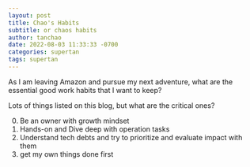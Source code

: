 ```yaml
---
layout: post
title: Chao's Habits
subtitle: or chaos habits
author: tanchao
date: 2022-08-03 11:33:33 -0700
categories: supertan
tags: supertan
---
```


As I am leaving Amazon and pursue my next adventure, what are the essential good work habits that I want to keep?

Lots of things listed on this blog, but what are the critical ones?

0. Be an owner with growth mindset
1. Hands-on and Dive deep with operation tasks
2. Understand tech debts and try to prioritize and evaluate impact with them
3. get my own things done first